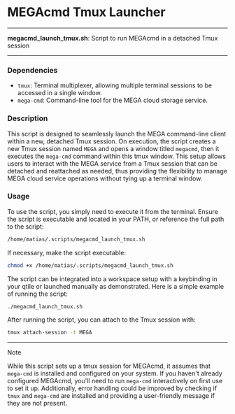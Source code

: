 # MEGAcmd Tmux Launcher

---

**megacmd_launch_tmux.sh**: Script to run MEGAcmd in a detached Tmux session

---

### Dependencies

- `tmux`: Terminal multiplexer, allowing multiple terminal sessions to be accessed in a single window.
- `mega-cmd`: Command-line tool for the MEGA cloud storage service.

### Description

This script is designed to seamlessly launch the MEGA command-line client within a new, detached Tmux session. On execution, the script creates a new Tmux session named `MEGA` and opens a window titled `megacmd`, then it executes the `mega-cmd` command within this tmux window. This setup allows users to interact with the MEGA service from a Tmux session that can be detached and reattached as needed, thus providing the flexibility to manage MEGA cloud service operations without tying up a terminal window.

### Usage

To use the script, you simply need to execute it from the terminal. Ensure the script is executable and located in your PATH, or reference the full path to the script:

```bash
/home/matias/.scripts/megacmd_launch_tmux.sh
```

If necessary, make the script executable:

```bash
chmod +x /home/matias/.scripts/megacmd_launch_tmux.sh
```

The script can be integrated into a workspace setup with a keybinding in your qtile or launched manually as demonstrated. Here is a simple example of running the script:

```bash
./megacmd_launch_tmux.sh
```

After running the script, you can attach to the Tmux session with:

```bash
tmux attach-session -t MEGA
```

---

> [!NOTE]
> While this script sets up a tmux session for MEGAcmd, it assumes that `mega-cmd` is installed and configured on your system. If you haven't already configured MEGAcmd, you'll need to run `mega-cmd` interactively on first use to set it up. Additionally, error handling could be improved by checking if `tmux` and `mega-cmd` are installed and providing a user-friendly message if they are not present.